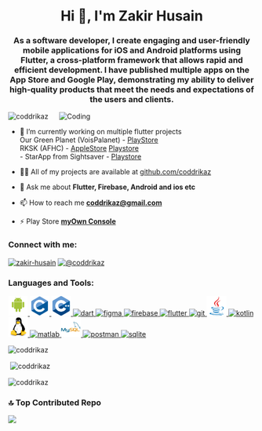 <h1 align="center">Hi 👋, I'm Zakir Husain</h1>
<!-- <div align="center"> <img src="https://raw.githubusercontent.com/coddrikaz/coddrikaz/main/banner2.png"> </div> -->
<h3 align="center">As a software developer, I create engaging and user-friendly mobile applications for iOS and Android platforms using Flutter, a cross-platform framework that allows rapid and efficient development. I have published multiple apps on the App Store and Google Play, demonstrating my ability to deliver high-quality products that meet the needs and expectations of the users and clients.</h3>
<img align="right" alt="Coding" width="400" src="https://c.tenor.com/GfSX-u7VGM4AAAAC/coding.gif">

<p align="left"> <img src="https://komarev.com/ghpvc/?username=coddrikaz&label=Profile%20views&color=0e75b6&style=flat" alt="coddrikaz" /> </p>

- 🔭 I’m currently working on multiple flutter projects<br> Our Green Planet (VoisPalanet) - [PlayStore](https://play.google.com/store/apps/details?id=com.vi.ourgreenplanet)<br> RKSK (AFHC) - [AppleStore](https://apps.apple.com/in/app/afhc/id1537557739) [Playstore](https://play.google.com/store/apps/details?id=com.indev.afhc)<br> - StarApp from Sightsaver - [Playstore](https://play.google.com/store/apps/details?id=com.indev.sightsavers)

- 👨‍💻 All of my projects are available at [github.com/coddrikaz](https://github.com/coddrikaz)

- 💬 Ask me about **Flutter, Firebase, Android and ios etc**

- 📫 How to reach me **coddrikaz@gmail.com**

- ⚡ Play Store [**myOwn Console**](https://play.google.com/store/apps/developer?id=Coddrikaz)

<h3 align="left">Connect with me:</h3>
<p align="left">
<a href="https://linkedin.com/in/zakir-husain" target="blank"><img align="center" src="https://raw.githubusercontent.com/rahuldkjain/github-profile-readme-generator/master/src/images/icons/Social/linked-in-alt.svg" alt="zakir-husain" height="30" width="40" /></a>
<a href="https://www.youtube.com/@coddrikaz" target="blank"><img align="center" src="https://raw.githubusercontent.com/rahuldkjain/github-profile-readme-generator/master/src/images/icons/Social/youtube.svg" alt="@coddrikaz" height="30" width="40" /></a>
</p>

<h3 align="left">Languages and Tools:</h3>
<p align="left"> <a href="https://developer.android.com" target="_blank" rel="noreferrer"> <img src="https://raw.githubusercontent.com/devicons/devicon/master/icons/android/android-original-wordmark.svg" alt="android" width="40" height="40"/> </a> <a href="https://www.cprogramming.com/" target="_blank" rel="noreferrer"> <img src="https://raw.githubusercontent.com/devicons/devicon/master/icons/c/c-original.svg" alt="c" width="40" height="40"/> </a> <a href="https://www.w3schools.com/cpp/" target="_blank" rel="noreferrer"> <img src="https://raw.githubusercontent.com/devicons/devicon/master/icons/cplusplus/cplusplus-original.svg" alt="cplusplus" width="40" height="40"/> </a> <a href="https://dart.dev" target="_blank" rel="noreferrer"> <img src="https://www.vectorlogo.zone/logos/dartlang/dartlang-icon.svg" alt="dart" width="40" height="40"/> </a> <a href="https://www.figma.com/" target="_blank" rel="noreferrer"> <img src="https://www.vectorlogo.zone/logos/figma/figma-icon.svg" alt="figma" width="40" height="40"/> </a> <a href="https://firebase.google.com/" target="_blank" rel="noreferrer"> <img src="https://www.vectorlogo.zone/logos/firebase/firebase-icon.svg" alt="firebase" width="40" height="40"/> </a> <a href="https://flutter.dev" target="_blank" rel="noreferrer"> <img src="https://www.vectorlogo.zone/logos/flutterio/flutterio-icon.svg" alt="flutter" width="40" height="40"/> </a> <a href="https://git-scm.com/" target="_blank" rel="noreferrer"> <img src="https://www.vectorlogo.zone/logos/git-scm/git-scm-icon.svg" alt="git" width="40" height="40"/> </a> <a href="https://www.java.com" target="_blank" rel="noreferrer"> <img src="https://raw.githubusercontent.com/devicons/devicon/master/icons/java/java-original.svg" alt="java" width="40" height="40"/> </a> <a href="https://kotlinlang.org" target="_blank" rel="noreferrer"> <img src="https://www.vectorlogo.zone/logos/kotlinlang/kotlinlang-icon.svg" alt="kotlin" width="40" height="40"/> </a> <a href="https://www.linux.org/" target="_blank" rel="noreferrer"> <img src="https://raw.githubusercontent.com/devicons/devicon/master/icons/linux/linux-original.svg" alt="linux" width="40" height="40"/> </a> <a href="https://www.mathworks.com/" target="_blank" rel="noreferrer"> <img src="https://upload.wikimedia.org/wikipedia/commons/2/21/Matlab_Logo.png" alt="matlab" width="40" height="40"/> </a> <a href="https://www.mysql.com/" target="_blank" rel="noreferrer"> <img src="https://raw.githubusercontent.com/devicons/devicon/master/icons/mysql/mysql-original-wordmark.svg" alt="mysql" width="40" height="40"/> </a> <a href="https://postman.com" target="_blank" rel="noreferrer"> <img src="https://www.vectorlogo.zone/logos/getpostman/getpostman-icon.svg" alt="postman" width="40" height="40"/> </a> <a href="https://www.sqlite.org/" target="_blank" rel="noreferrer"> <img src="https://www.vectorlogo.zone/logos/sqlite/sqlite-icon.svg" alt="sqlite" width="40" height="40"/> </a> </p>

<p><img align="center" src="https://github-readme-stats.vercel.app/api/top-langs?username=coddrikaz&show_icons=true&locale=en&layout=compact" alt="coddrikaz" /></p>

<p>&nbsp;<img align="center" src="https://github-readme-stats.vercel.app/api?username=coddrikaz&show_icons=true&locale=en" alt="coddrikaz" /></p>

<p><img align="center" src="https://github-readme-streak-stats.herokuapp.com/?user=coddrikaz&" alt="coddrikaz" /></p>

### 🔝 Top Contributed Repo
![](https://github-contributor-stats.vercel.app/api?username=coddrikaz&limit=5&theme=flat&combine_all_yearly_contributions=true)
